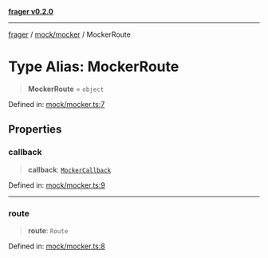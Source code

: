 [**frager v0.2.0**](../../../README.md)

***

[frager](../../../modules.md) / [mock/mocker](../README.md) / MockerRoute

# Type Alias: MockerRoute

> **MockerRoute** = `object`

Defined in: [mock/mocker.ts:7](https://github.com/kkatou7209/frager/blob/3c5e32e0935b97da6bcb5b67d12b4a50f45b0e7e/lib/api/mock/mocker.ts#L7)

## Properties

### callback

> **callback**: [`MockerCallback`](MockerCallback.md)

Defined in: [mock/mocker.ts:9](https://github.com/kkatou7209/frager/blob/3c5e32e0935b97da6bcb5b67d12b4a50f45b0e7e/lib/api/mock/mocker.ts#L9)

***

### route

> **route**: `Route`

Defined in: [mock/mocker.ts:8](https://github.com/kkatou7209/frager/blob/3c5e32e0935b97da6bcb5b67d12b4a50f45b0e7e/lib/api/mock/mocker.ts#L8)
